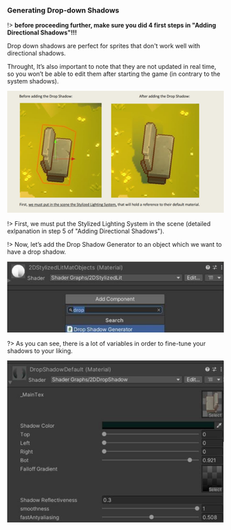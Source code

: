### Generating Drop-down Shadows <!-- {docsify-ignore} -->

!> **before proceeding further, make sure you did 4 first steps in "Adding Directional Shadows"!!!**

Drop down shadows are perfect for sprites that don't work well with directional shadows.

Throught, It’s also important to note that they are not updated in real time, so you won’t be able to edit them after starting the
game (in contrary to the system shadows).

![logo](images/8.png ':size=600')

!>  First, we must put the Stylized Lighting System in the scene (detailed exlpanation in step 5 of "Adding Directional Shadows").

!>  Now, let’s add the Drop Shadow Generator to an object which we want to have a drop shadow.

![logo](images/9.png ':size=600')

?>  As you can see, there is a lot of variables in order to fine-tune your shadows to your liking.

![logo](images/10.png ':size=600')